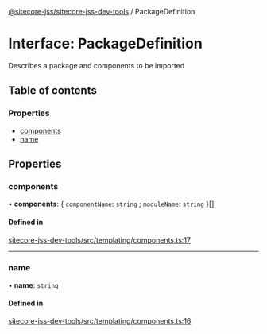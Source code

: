 [@sitecore-jss/sitecore-jss-dev-tools](../README.md) / PackageDefinition

# Interface: PackageDefinition

Describes a package and components to be imported

## Table of contents

### Properties

- [components](PackageDefinition.md#components)
- [name](PackageDefinition.md#name)

## Properties

### components

• **components**: \{ `componentName`: `string` ; `moduleName`: `string`  }[]

#### Defined in

[sitecore-jss-dev-tools/src/templating/components.ts:17](https://github.com/Sitecore/jss/blob/471687ff5/packages/sitecore-jss-dev-tools/src/templating/components.ts#L17)

___

### name

• **name**: `string`

#### Defined in

[sitecore-jss-dev-tools/src/templating/components.ts:16](https://github.com/Sitecore/jss/blob/471687ff5/packages/sitecore-jss-dev-tools/src/templating/components.ts#L16)
